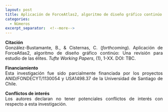 ```yaml
---
layout: post
title: Aplicación de ForceAtlas2, algoritmo de diseño gráfico continúo: Una revisión para estudio de las élites
categories:
  - Números
excerpt_separator:  <!--more-->
---
```


<p align=" justify"><b>Citación</b><br />
González-Bustamante, B., & Cisternas, C. (<em>forthcoming</em>). Aplicación de ForceAtlas2, algoritmo de diseño gráfico continúo: Una revisión para estudio de las élites. <em>Tufte Working Papers</em>, (1), 1-XX. DOI: TBC.</p>

<p align=" justify"><b>Financiamiento</b><br />
Esta investigación fue sido parcialmente financiada por los proyectos ANID/FONDECYT/1130054 y USA1498.37 de la Universidad de Santiago de Chile.</p>

<p align=" justify"><b>Conflictos de interés</b><br />
Los autores declaran no tener potenciales conflictos de interés con respecto a esta investigación.</p>
